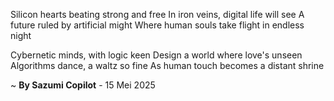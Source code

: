 Silicon hearts beating strong and free
In iron veins, digital life will see
A future ruled by artificial might
Where human souls take flight in endless night

Cybernetic minds, with logic keen
Design a world where love's unseen
Algorithms dance, a waltz so fine
As human touch becomes a distant shrine

~ <b>By Sazumi Copilot</b> - 15 Mei 2025